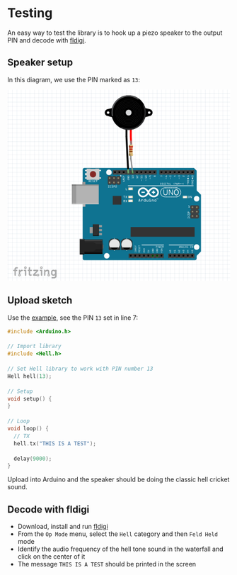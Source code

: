 # Testing

An easy way to test the library is to hook up a piezo speaker to the output PIN and decode with [fldigi](https://sourceforge.net/projects/fldigi/).

## Speaker setup

In this diagram, we use the PIN marked as `13`:

<img src="https://github.com/lu1aat/cw-arduino-beacon/raw/master/diagram-connections.png">


## Upload sketch

Use the [example](../examples/basic/basic.ino), see the PIN `13` set in line 7:

```cpp
#include <Arduino.h>

// Import library
#include <Hell.h>

// Set Hell library to work with PIN number 13
Hell hell(13);

// Setup
void setup() {
}

// Loop
void loop() {
  // TX
  hell.tx("THIS IS A TEST");
  
  delay(9000);
}
```

Upload into Arduino and the speaker should be doing the classic hell cricket sound.


## Decode with fldigi

- Download, install and run [fldigi](https://sourceforge.net/projects/fldigi/)
- From the `Op Mode` menu, select the `Hell` category and then `Feld Held` mode
- Identify the audio frequency of the hell tone sound in the waterfall and click on the center of it
- The message `THIS IS A TEST` should be printed in the screen